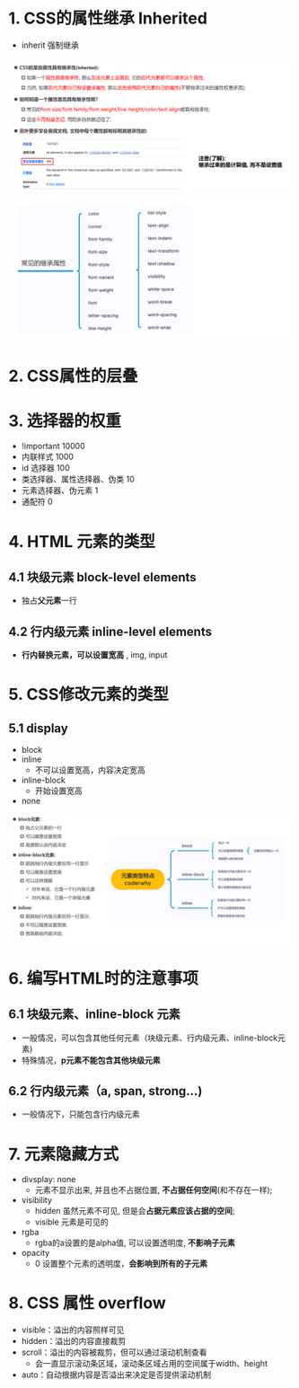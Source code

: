 # 1. CSS的属性继承 Inherited

- inherit 强制继承

![](./images/01.png)

![](./images/02.png)

# 2. CSS属性的层叠



# 3. 选择器的权重

- !important 10000
- 内联样式 1000
- id 选择器 100
- 类选择器、属性选择器、伪类 10
- 元素选择器、伪元素 1
- 通配符 0

# 4. HTML 元素的类型

## 4.1 块级元素 block-level elements

- 独占**父元素**一行

## 4.2 行内级元素 inline-level elements

- **行内替换元素，可以设置宽高** , img, input

# 5. CSS修改元素的类型

## 5.1 display

- block
- inline
  - 不可以设置宽高，内容决定宽高
- inline-block
  - 开始设置宽高
- none

![](./images/03.png)

# 6. 编写HTML时的注意事项

## 6.1 块级元素、inline-block 元素

- 一般情况，可以包含其他任何元素（块级元素、行内级元素、inline-block元素)
- 特殊情况，**p元素不能包含其他块级元素**

## 6.2 行内级元素（a, span, strong...)

- 一般情况下，只能包含行内级元素

# 7. 元素隐藏方式

- divsplay: none
  - 元素不显示出来, 并且也不占据位置, **不占据任何空间**(和不存在一样);
- visibility
  - hidden 虽然元素不可见, 但是会**占据元素应该占据的空间**;
  - visible 元素是可见的
- rgba 
  - rgba的a设置的是alpha值, 可以设置透明度, **不影响子元素**
- opacity
  - 0 设置整个元素的透明度，**会影响到所有的子元素**

# 8. CSS 属性 overflow

- visible：溢出的内容照样可见 
- hidden：溢出的内容直接裁剪
- scroll：溢出的内容被裁剪，但可以通过滚动机制查看 
  - 会一直显示滚动条区域，滚动条区域占用的空间属于width、height 
-  auto：自动根据内容是否溢出来决定是否提供滚动机制